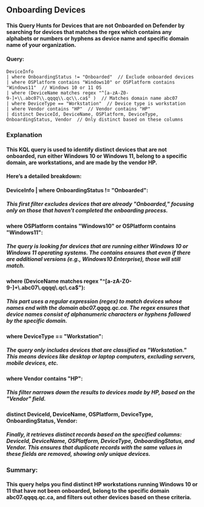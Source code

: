 ## Onboarding Devices
#### This Query Hunts for Devices that are not Onboarded on Defender by searching for devices that matches the rgex which contains any alphabets or numbers or hyphens as device name and specific domain name of your organization.

#### Query:
``` KQL
DeviceInfo
| where OnboardingStatus != "Onboarded"  // Exclude onboarded devices
| where OSPlatform contains "Windows10" or OSPlatform contains "Windows11"  // Windows 10 or 11 OS
| where (DeviceName matches regex "^[a-zA-Z0-9-]+\\.abc07\\.qqqq\\.qc\\.ca$" )  // Matches domain name abc07 
| where DeviceType == "Workstation"  // Device type is workstation
| where Vendor contains "HP"  // Vendor contains "HP"
| distinct DeviceId, DeviceName, OSPlatform, DeviceType, OnboardingStatus, Vendor  // Only distinct based on these columns
``` 
### Explanation

#### This KQL query is used to identify distinct devices that are not onboarded, run either Windows 10 or Windows 11, belong to a specific domain, are workstations, and are made by the vendor HP.

#### Here’s a detailed breakdown:

#### DeviceInfo | where OnboardingStatus != "Onboarded":

##### This first filter excludes devices that are already "Onboarded," focusing only on those that haven't completed the onboarding process.

#### where OSPlatform contains "Windows10" or OSPlatform contains "Windows11":

##### The query is looking for devices that are running either Windows 10 or Windows 11 operating systems. The contains ensures that even if there are additional versions (e.g., Windows10 Enterprise), those will still match.

#### where (DeviceName matches regex "^[a-zA-Z0-9-]+\\.abc07\\.qqqq\\.qc\\.ca$"):

##### This part uses a regular expression (regex) to match devices whose names end with the domain abc07.qqqq.qc.ca. The regex ensures that device names consist of alphanumeric characters or hyphens followed by the specific domain. 

#### where DeviceType == "Workstation":

##### The query only includes devices that are classified as "Workstation." This means devices like desktop or laptop computers, excluding servers, mobile devices, etc.

#### where Vendor contains "HP":

##### This filter narrows down the results to devices made by HP, based on the "Vendor" field.

#### distinct DeviceId, DeviceName, OSPlatform, DeviceType, OnboardingStatus, Vendor:

##### Finally, it retrieves distinct records based on the specified columns: DeviceId, DeviceName, OSPlatform, DeviceType, OnboardingStatus, and Vendor. This ensures that duplicate records with the same values in these fields are removed, showing only unique devices.
### Summary:
#### This query helps you find distinct HP workstations running Windows 10 or 11 that have not been onboarded, belong to the specific domain abc07.qqqq.qc.ca, and filters out other devices based on these criteria.
